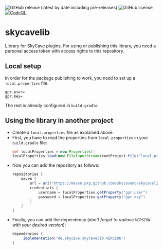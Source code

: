 ![GitHub release (latest by date including pre-releases)](https://img.shields.io/github/v/release/skycavemc/skycavelib?include_prereleases&style=plastic)
![GitHub license](https://img.shields.io/github/license/skycavemc/skycavelib?style=plastic)
[![CodeQL](https://github.com/skycavemc/skycavelib/actions/workflows/codeql.yml/badge.svg)](https://github.com/skycavemc/skycavelib/actions/workflows/codeql.yml)
# skycavelib
Library for SkyCave plugins.
For using  or publishing this library, you need a personal access token with access rights to this repository.

## Local setup
In order for the package publishing to work, you need to set up a `local.properties` file:
```properties
gpr.user=
gpr.key=
```
The rest is already configured in `build.gradle`.

## Using the library in another project
- Create a `local.properties` file as explained above.
- First, you have to read the properties from `local.properties` in your `build.gradle` file:
  ```groovy
  def localProperties = new Properties()
  localProperties.load(new FileInputStream(rootProject.file("local.properties")))
  ```
- Now you can add the repository as follows:
  ```groovy
  repositories {
      maven {
          url = uri("https://maven.pkg.github.com/skycavemc/skycavelib")
          credentials {
              username = localProperties.getProperty("gpr.user")
              password = localProperties.getProperty("gpr.key")
          }
      }
  }
  ```
- Finally, you can add the dependency (_don't forget to replace `VERSION` with your desired version_):
  ```groovy
  dependencies {
       implementation("de.skycave:skycavelib:VERSION")
  }
  ```
